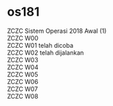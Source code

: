 # os181  
ZCZC Sistem Operasi 2018 Awal (1)  
ZCZC W00  
ZCZC W01 telah dicoba  
ZCZC W02 telah dijalankan   
ZCZC W03  
ZCZC W04    
ZCZC W05  
ZCZC W06  
ZCZC W07  
ZCZC W08  

